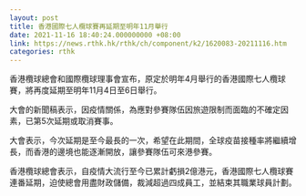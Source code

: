 ```yaml
---
layout: post
title: 香港國際七人欖球賽再延期至明年11月舉行　
date: 2021-11-16 18:40:24.000000000 +08:00
link: https://news.rthk.hk/rthk/ch/component/k2/1620083-20211116.htm
categories: rthk
---
```


香港欖球總會和國際欖球理事會宣布，原定於明年4月舉行的香港國際七人欖球賽，將再度延期至明年11月4日至6日舉行。

大會的新聞稿表示，因疫情關係，為應對參賽隊伍因旅遊限制而面臨的不確定因素，已第5次延期或取消賽事。

大會表示，今次延期是至今最長的一次，希望在此期間，全球疫苗接種率將繼續增長，而香港的邊境也能逐漸開放，讓參賽隊伍可來港參賽。

香港欖球總會表示，自疫情大流行至今已累計虧損2億港元，香港國際七人欖球賽連番延期，迫使總會用盡財政儲備，裁減超過四成員工，並結束其職業球員計劃。
